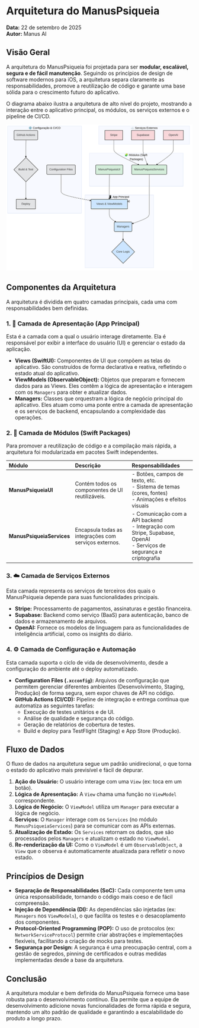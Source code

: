 # Arquitetura do ManusPsiqueia

**Data:** 22 de setembro de 2025  
**Autor:** Manus AI

## Visão Geral

A arquitetura do ManusPsiqueia foi projetada para ser **modular, escalável, segura e de fácil manutenção**. Seguindo os princípios de design de software modernos para iOS, a arquitetura separa claramente as responsabilidades, promove a reutilização de código e garante uma base sólida para o crescimento futuro do aplicativo.

O diagrama abaixo ilustra a arquitetura de alto nível do projeto, mostrando a interação entre o aplicativo principal, os módulos, os serviços externos e o pipeline de CI/CD.

![Diagrama da Arquitetura](architecture_diagram.png)

## Componentes da Arquitetura

A arquitetura é dividida em quatro camadas principais, cada uma com responsabilidades bem definidas.

### 1. 📱 Camada de Apresentação (App Principal)

Esta é a camada com a qual o usuário interage diretamente. Ela é responsável por exibir a interface do usuário (UI) e gerenciar o estado da aplicação.

-   **Views (SwiftUI):** Componentes de UI que compõem as telas do aplicativo. São construídos de forma declarativa e reativa, refletindo o estado atual do aplicativo.
-   **ViewModels (ObservableObject):** Objetos que preparam e fornecem dados para as Views. Eles contêm a lógica de apresentação e interagem com os `Managers` para obter e atualizar dados.
-   **Managers:** Classes que orquestram a lógica de negócio principal do aplicativo. Eles atuam como uma ponte entre a camada de apresentação e os serviços de backend, encapsulando a complexidade das operações.

### 2. 🧩 Camada de Módulos (Swift Packages)

Para promover a reutilização de código e a compilação mais rápida, a arquitetura foi modularizada em pacotes Swift independentes.

| Módulo | Descrição | Responsabilidades |
| :--- | :--- | :--- |
| **ManusPsiqueiaUI** | Contém todos os componentes de UI reutilizáveis. | - Botões, campos de texto, etc.<br>- Sistema de temas (cores, fontes)<br>- Animações e efeitos visuais |
| **ManusPsiqueiaServices** | Encapsula todas as integrações com serviços externos. | - Comunicação com a API backend<br>- Integração com Stripe, Supabase, OpenAI<br>- Serviços de segurança e criptografia |

### 3. ☁️ Camada de Serviços Externos

Esta camada representa os serviços de terceiros dos quais o ManusPsiqueia depende para suas funcionalidades principais.

-   **Stripe:** Processamento de pagamentos, assinaturas e gestão financeira.
-   **Supabase:** Backend como serviço (BaaS) para autenticação, banco de dados e armazenamento de arquivos.
-   **OpenAI:** Fornece os modelos de linguagem para as funcionalidades de inteligência artificial, como os insights do diário.

### 4. ⚙️ Camada de Configuração e Automação

Esta camada suporta o ciclo de vida de desenvolvimento, desde a configuração do ambiente até o deploy automatizado.

-   **Configuration Files (`.xcconfig`):** Arquivos de configuração que permitem gerenciar diferentes ambientes (Desenvolvimento, Staging, Produção) de forma segura, sem expor chaves de API no código.
-   **GitHub Actions (CI/CD):** Pipeline de integração e entrega contínua que automatiza as seguintes tarefas:
    -   Execução de testes unitários e de UI.
    -   Análise de qualidade e segurança do código.
    -   Geração de relatórios de cobertura de testes.
    -   Build e deploy para TestFlight (Staging) e App Store (Produção).

## Fluxo de Dados

O fluxo de dados na arquitetura segue um padrão unidirecional, o que torna o estado do aplicativo mais previsível e fácil de depurar.

1.  **Ação do Usuário:** O usuário interage com uma `View` (ex: toca em um botão).
2.  **Lógica de Apresentação:** A `View` chama uma função no `ViewModel` correspondente.
3.  **Lógica de Negócio:** O `ViewModel` utiliza um `Manager` para executar a lógica de negócio.
4.  **Serviços:** O `Manager` interage com os `Services` (no módulo `ManusPsiqueiaServices`) para se comunicar com as APIs externas.
5.  **Atualização de Estado:** Os `Services` retornam os dados, que são processados pelos `Managers` e atualizam o estado no `ViewModel`.
6.  **Re-renderização da UI:** Como o `ViewModel` é um `ObservableObject`, a `View` que o observa é automaticamente atualizada para refletir o novo estado.

## Princípios de Design

-   **Separação de Responsabilidades (SoC):** Cada componente tem uma única responsabilidade, tornando o código mais coeso e de fácil compreensão.
-   **Injeção de Dependência (DI):** As dependências são injetadas (ex: `Managers` nos `ViewModels`), o que facilita os testes e o desacoplamento dos componentes.
-   **Protocol-Oriented Programming (POP):** O uso de protocolos (ex: `NetworkServiceProtocol`) permite criar abstrações e implementações flexíveis, facilitando a criação de mocks para testes.
-   **Segurança por Design:** A segurança é uma preocupação central, com a gestão de segredos, pinning de certificados e outras medidas implementadas desde a base da arquitetura.

## Conclusão

A arquitetura modular e bem definida do ManusPsiqueia fornece uma base robusta para o desenvolvimento contínuo. Ela permite que a equipe de desenvolvimento adicione novas funcionalidades de forma rápida e segura, mantendo um alto padrão de qualidade e garantindo a escalabilidade do produto a longo prazo.
